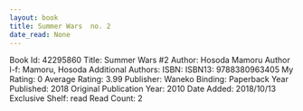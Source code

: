 ```yaml
---
layout: book
title: Summer Wars  no. 2
date_read: None
---
```


Book Id: 42295860
Title: Summer Wars #2
Author: Hosoda Mamoru
Author l-f: Mamoru, Hosoda
Additional Authors: 
ISBN: 
ISBN13: 9788380963405
My Rating: 0
Average Rating: 3.99
Publisher: Waneko
Binding: Paperback
Year Published: 2018
Original Publication Year: 2010
Date Added: 2018/10/13
Exclusive Shelf: read
Read Count: 2

